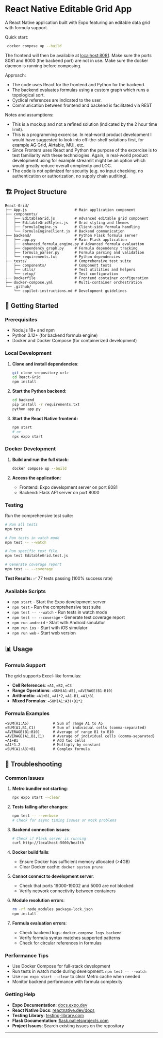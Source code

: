 # React Native Editable Grid App

A React Native application built with Expo featuring an editable data grid with formula support.

Quick start:
  ```bash
   docker compose up --build
   ```

The frontend will then be available at [localhost:8081](http://localhost:8081/). Make sure the ports 8081 and 8000 (the backend port) are not in use. Make sure the docker daemon is running before composing.

Approach:

- The code uses React for the frontend and Python for the backend.
- The backend evaluates formulas using a custom graph which runs a topological sort.
- Cyclical references are indicated to the user.
- Communication between frontend and backend is facilitated via REST

Notes and assumptions:

- This is a mockup and not a refined solution (indicated by the 2 hour time limit).
- This is a programming excercise. In real-world product development I would have suggested to look into off-the-shelf solutions first, for example AG Grid, Airtable, MUI, etc. 
- Since Frontera uses React and Python the purpose of the excercise is to test familiarity with these technologies. Again, in real-world product development using for example streamlit might be an option which would greatly reduce overall complexity and LOC.
- The code is not optimized for security (e.g. no input checking, no authentication or authorization, no supply chain auditing). 

## 🏗️ Project Structure

```
React-Grid/
├── App.js                      # Main application component
├── components/
│   ├── EditableGrid.js         # Advanced editable grid component
│   ├── EditableGridStyles.js   # Grid styling and themes
│   ├── FormulaEngine.js        # Client-side formula handling
│   └── FormulaEngineClient.js  # Backend communication
├── backend/                    # Python Flask formula server
│   ├── app.py                  # Main Flask application
│   ├── enhanced_formula_engine.py # Advanced formula evaluation
│   ├── dependency_graph.py     # Formula dependency tracking
│   ├── formula_parser.py       # Formula parsing and validation
│   └── requirements.txt        # Python dependencies
├── tests/                      # Comprehensive test suite
│   ├── components/             # Component tests
│   ├── utils/                  # Test utilities and helpers
│   └── setup/                  # Test configuration
├── Dockerfile                  # Frontend container configuration
├── docker-compose.yml          # Multi-container orchestration
└── .github/
    └── copilot-instructions.md # Development guidelines
```

## 🚀 Getting Started

### Prerequisites

- Node.js 18+ and npm
- Python 3.12+ (for backend formula engine)
- Docker and Docker Compose (for containerized development)

### Local Development

1. **Clone and install dependencies:**
   ```bash
   git clone <repository-url>
   cd React-Grid
   npm install
   ```

2. **Start the Python backend:**
   ```bash
   cd backend
   pip install -r requirements.txt
   python app.py
   ```

3. **Start the React Native frontend:**
   ```bash
   npm start
   # or
   npx expo start
   ```

### Docker Development 

1. **Build and run the full stack:**
   ```bash
   docker compose up --build
   ```

2. **Access the application:**
   - Frontend: Expo development server on port 8081
   - Backend: Flask API server on port 8000

### Testing

Run the comprehensive test suite:

```bash
# Run all tests
npm test

# Run tests in watch mode  
npm test -- --watch

# Run specific test file
npm test EditableGrid.test.js

# Generate coverage report
npm test -- --coverage
```

**Test Results:** ✅ 77 tests passing (100% success rate)

### Available Scripts

- `npm start` - Start the Expo development server
- `npm test` - Run the comprehensive test suite  
- `npm test -- --watch` - Run tests in watch mode
- `npm test -- --coverage` - Generate test coverage report
- `npm run android` - Start with Android simulator
- `npm run ios` - Start with iOS simulator  
- `npm run web` - Start web version

## 📊 Usage

### Formula Support

The grid supports Excel-like formulas:

- **Cell References**: `=A1`, `=B2`, `=C3`
- **Range Operations**: `=SUM(A1:A5)`, `=AVERAGE(B1:B10)`
- **Arithmetic**: `=A1+B1`, `=A1*2`, `=A1-B1`, `=A1/B1`
- **Mixed Formulas**: `=SUM(A1:A3)+B1*2`

### Formula Examples

```
=SUM(A1:A5)           # Sum of range A1 to A5
=SUM(A1,B1,C1)        # Sum of individual cells (comma-separated)
=AVERAGE(B1:B10)      # Average of range B1 to B10  
=AVERAGE(A1,B1,C1)    # Average of individual cells (comma-separated)
=A1+B1                # Add two cells
=A1*1.2               # Multiply by constant
=SUM(A1:A3)+B1        # Complex formula
```

## 🔧 Troubleshooting

### Common Issues

1. **Metro bundler not starting**: 
   ```bash
   npx expo start --clear
   ```

2. **Tests failing after changes**:
   ```bash
   npm test -- --verbose
   # Check for async timing issues or mock problems
   ```

3. **Backend connection issues**:
   ```bash
   # Check if Flask server is running
   curl http://localhost:5000/health
   ```

4. **Docker build fails**: 
   - Ensure Docker has sufficient memory allocated (>4GB)
   - Clear Docker cache: `docker system prune`

5. **Cannot connect to development server**: 
   - Check that ports 19000-19002 and 5000 are not blocked
   - Verify network connectivity between containers

6. **Module resolution errors**: 
   ```bash
   rm -rf node_modules package-lock.json
   npm install
   ```

7. **Formula evaluation errors**:
   - Check backend logs: `docker-compose logs backend`
   - Verify formula syntax matches supported patterns
   - Check for circular references in formulas

### Performance Tips

- Use Docker Compose for full-stack development
- Run tests in watch mode during development: `npm test -- --watch`
- Use `npx expo start --clear` to clear Metro cache when needed
- Monitor backend performance with formula complexity

### Getting Help

- **Expo Documentation**: [docs.expo.dev](https://docs.expo.dev/)
- **React Native Docs**: [reactnative.dev/docs](https://reactnative.dev/docs/getting-started)
- **Testing Library**: [testing-library.com](https://testing-library.com/docs/react-native-testing-library/intro)
- **Flask Documentation**: [flask.palletsprojects.com](https://flask.palletsprojects.com/)
- **Project Issues**: Search existing issues on the repository

---

